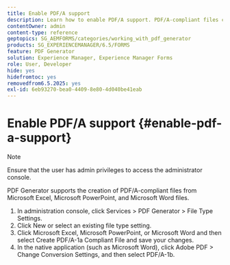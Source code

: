```yaml
---
title: Enable PDF/A support
description: Learn how to enable PDF/A support. PDF/A-compliant files can be created from Microsoft Excel, Microsoft PowerPoint, and Microsoft Word files.
contentOwner: admin
content-type: reference
geptopics: SG_AEMFORMS/categories/working_with_pdf_generator
products: SG_EXPERIENCEMANAGER/6.5/FORMS
feature: PDF Generator
solution: Experience Manager, Experience Manager Forms
role: User, Developer
hide: yes
hidefromtoc: yes
removedfrom6.5.2025: yes
exl-id: 6eb93270-bea0-4409-8e80-4d040be41eab
---
```

# Enable PDF/A support {#enable-pdf-a-support}

>[!NOTE]
> 
> Ensure that the user has admin privileges to access the administrator console.

PDF Generator supports the creation of PDF/A-compliant files from Microsoft Excel, Microsoft PowerPoint, and Microsoft Word files.

1. In administration console, click Services &gt; PDF Generator &gt; File Type Settings.
1. Click New or select an existing file type setting.
1. Click Microsoft Excel, Microsoft PowerPoint, or Microsoft Word and then select Create PDF/A-1a Compliant File and save your changes.
1. In the native application (such as Microsoft Word), click Adobe PDF &gt; Change Conversion Settings, and then select PDF/A-1b.

